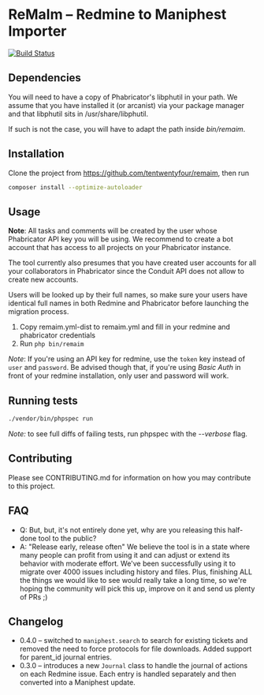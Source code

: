 ReMaIm – Redmine to Maniphest Importer
======================================

[![Build Status](https://travis-ci.org/tentwentyfour/remaim.svg?branch=master)](https://travis-ci.org/tentwentyfour/remaim)

Dependencies
------------

You will need to have a copy of Phabricator's libphutil in your path.
We assume that you have installed it (or arcanist) via your package manager and that
libphutil sits in /usr/share/libphutil.

If such is not the case, you will have to adapt the path inside _bin/remaim_.

Installation
------------

Clone the project from https://github.com/tentwentyfour/remaim, then run

```bash
composer install --optimize-autoloader
```

Usage
-----

**Note**: All tasks and comments will be created by the user whose Phabricator
API key you will be using.
We recommend to create a bot account that has access to all projects on your Phabricator instance.

The tool currently also presumes that you have created user accounts for all your collaborators in Phabricator since the Conduit API does not allow to create new accounts.

Users will be looked up by their full names, so make sure your users have identical full names in both Redmine and Phabricator before launching the migration process.


1. Copy remaim.yml-dist to remaim.yml and fill in your redmine and
phabricator credentials
2. Run `php bin/remaim`


_Note_: If you're using an API key for redmine, use the `token` key instead of `user` and `password`. Be advised though that, if you're using _Basic Auth_ in front of your redmine installation, only user and password will work.


Running tests
-------------

```bash
./vendor/bin/phpspec run
```

_Note:_ to see full diffs of failing tests, run phpspec with the _--verbose_ flag.

Contributing
------------

Please see CONTRIBUTING.md for information on how you may contribute to this project.


FAQ
---

- Q: But, but, it's not entirely done yet, why are you releasing this half-done tool to the public?
- A: "Release early, release often" We believe the tool is in a state where many people can profit from using it and can adjust or extend its behavior with moderate effort. We've been successfully using it to migrate over 4000 issues including history and files.
Plus, finishing ALL the things we would like to see would really take a long time, so we're hoping the community will pick this up, improve on it and send us plenty of PRs ;)


Changelog
---------

- 0.4.0 – switched to `maniphest.search` to search for existing tickets and removed the need to force protocols for file downloads. Added support for parent_id journal entries.
- 0.3.0 – introduces a new `Journal` class to handle the journal of actions on each Redmine issue. Each entry is handled separately and then converted into a Maniphest update.
